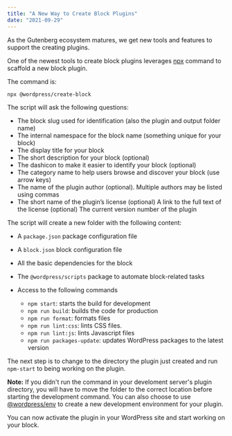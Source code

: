 ```yaml
---
title: "A New Way to Create Block Plugins"
date: "2021-09-29"
---
```


As the Gutenberg ecosystem matures, we get new tools and features to support the creating plugins.

One of the newest tools to create block plugins leverages [npx](https://www.npmjs.com/package/npx) command to scaffold a new block plugin.

The command is:

```text
npx @wordpress/create-block
```

The script will ask the following questions:

- The block slug used for identification (also the plugin and output folder name)
- The internal namespace for the block name (something unique for your block)
- The display title for your block
- The short description for your block (optional)
- The dashicon to make it easier to identify your block (optional)
- The category name to help users browse and discover your block (use arrow keys)
- The name of the plugin author (optional). Multiple authors may be listed using commas
- The short name of the plugin’s license (optional) A link to the full text of the license (optional) The current version number of the plugin

The script will create a new folder with the following content:

- A `package.json` package configuration file
- A `block.json` block configuration file
- All the basic dependencies for the block
- The `@wordpress/scripts` package to automate block-related tasks
- Access to the following commands
    
    - `npm start`: starts the build for development
    - `npm run build`: builds the code for production
    - `npm run format`: formats files
    - `npm run lint:css`: lints CSS files.
    - `npm run lint:js`: lints Javascript files
    - `npm run packages-update`: updates WordPress packages to the latest version

The next step is to change to the directory the plugin just created and run `npm-start` to being working on the plugin.

**Note:** If you didn't run the command in your develoment server's plugin directory, you will have to move the folder to the correct location before starting the development command. You can also choose to use [@wordpress/env](https://www.npmjs.com/package/@wordpress/env) to create a new development environment for your plugin.

You can now activate the plugin in your WordPress site and start working on your block.
